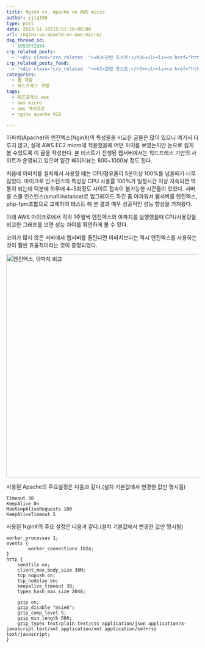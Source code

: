 ```yaml
---
title: NginX vs. Apache on AWS micro
author: yjiq150
type: post
date: 2013-11-10T15:51:56+00:00
url: /nginx-vs-apache-on-aws-micro/
dsq_thread_id:
  - 1953572854
crp_related_posts:
  - '<div class="crp_related  "><h3>관련 포스트:</h3><ul><li><a href="https://www.letmecompile.com/api-auth-jwt-jwk-explained/"     class="post-800"><span class="crp_title">API 서버 인증을 위한 JWT와 JWK 이해하기</span></a></li><li><a href="https://www.letmecompile.com/ec2-snapshot-%ec%a3%bc%ea%b8%b0%ec%a0%81%ec%9c%bc%eb%a1%9c-%eb%b0%b1%ec%97%85%ed%95%98%ea%b8%b0/"     class="post-830"><span class="crp_title">EC2 Snapshot 주기적으로 백업하기</span></a></li><li><a href="https://www.letmecompile.com/eb-ec2-instance-graceful-shutdown/"     class="post-824"><span class="crp_title">Elastic Beanstalk 및 EC2 인스턴스 Graceful shutdown 설정</span></a></li><li><a href="https://www.letmecompile.com/mac-app-recommendation-for-developer/"     class="post-836"><span class="crp_title">개발자를 위한 필수 맥 앱(Mac App) 10선</span></a></li><li><a href="https://www.letmecompile.com/shotcut-linux-server-video-generation/"     class="post-753"><span class="crp_title">Shotcut을 이용하여 리눅스 서버에서 템플릿 기반의 동영상 만들기</span></a></li></ul><div class="crp_clear"></div></div>'
crp_related_posts_feed:
  - '<div class="crp_related  "><h3>관련 포스트:</h3><ul><li><a href="https://www.letmecompile.com/api-auth-jwt-jwk-explained/"     class="post-800"><span class="crp_title">API 서버 인증을 위한 JWT와 JWK 이해하기</span></a></li><li><a href="https://www.letmecompile.com/ec2-snapshot-%ec%a3%bc%ea%b8%b0%ec%a0%81%ec%9c%bc%eb%a1%9c-%eb%b0%b1%ec%97%85%ed%95%98%ea%b8%b0/"     class="post-830"><span class="crp_title">EC2 Snapshot 주기적으로 백업하기</span></a></li><li><a href="https://www.letmecompile.com/eb-ec2-instance-graceful-shutdown/"     class="post-824"><span class="crp_title">Elastic Beanstalk 및 EC2 인스턴스 Graceful shutdown 설정</span></a></li><li><a href="https://www.letmecompile.com/mac-app-recommendation-for-developer/"     class="post-836"><span class="crp_title">개발자를 위한 필수 맥 앱(Mac App) 10선</span></a></li><li><a href="https://www.letmecompile.com/shotcut-linux-server-video-generation/"     class="post-753"><span class="crp_title">Shotcut을 이용하여 리눅스 서버에서 템플릿 기반의 동영상 만들기</span></a></li></ul><div class="crp_clear"></div></div>'
categories:
  - 웹 개발
  - 워드프레스 개발
tags:
  - 워드프레스 aws
  - aws micro
  - aws 마이크로
  - nginx apache 비교

---
```

아파치(Apache)와 엔진엑스(NginX)의 특성들을 비교한 글들은 많이 있으니 여기서 다루지 않고, 실제 AWS EC2 micro에 적용했을때 어떤 차이를 보였는지만 눈으로 쉽게 볼 수있도록 이 글을 작성한다. 본 테스트가 진행된 웹서버에서는 워드프레스 기반의 사이트가 운영되고 있으며 일간 페이지뷰는 800~1000뷰 정도 된다.

처음에 아파치를 설치해서 사용할 떄는 CPU점유율이 5분이상 100%를 넘을때가 너무 많았다. 마이크로 인스턴스의 특성상 CPU 사용률 100%가 일정시간 이상 지속되면 먹통이 되는데 덕분에 하루에 4~5회정도 사이트 접속이 불가능한 시간들이 있었다. 서버를 스몰 인스턴스(small instance)로 업그레이드 하긴 좀 아까워서 웹서버를 엔진엑스, php-fpm조합으로 교체하여 테스트 해 본 결과 매우 성공적인 성능 향상을 가져왔다.

아래 AWS 마이크로에서 각각 1주일씩 엔진엑스와 아파치를 실행했을때 CPU사용량을 비교한 그래프를 보면 성능 차이를 확연하게 볼 수 있다.

코어가 많지 않은 서버에서 웹서버를 돌린다면 아파치보다는 역시 엔진엑스를 사용하는 것이 훨씬 효율적이라는 것이 증명되었다.

[<img loading="lazy" width="1011" height="585" src="/uploads/2013/11/EC2_Management_Console.png" alt="엔진엑스, 아파치 비교"  class="alignnone size-full wp-image-237" />][1]

사용된 Apache의 주요설정은 다음과 같다.(설치 기본값에서 변경한 값만 명시됨)

    Timeout 30
    KeepAlive On
    MaxKeepAliveRequests 100
    KeepAliveTimeout 5
    

사용된 NginX의 주요 설정은 다음과 같다.(설치 기본값에서 변경한 값만 명시됨)

    worker_processes 1;
    events {
            worker_connections 1024;
    }
    http {
        sendfile on;
        client_max_body_size 30M;
        tcp_nopush on;
        tcp_nodelay on;
        keepalive_timeout 30;
        types_hash_max_size 2048;
    
        gzip on;
        gzip_disable "msie6";
        gzip_comp_level 5;
        gzip_min_length 500;
        gzip_types text/plain text/css application/json application/x-javascript text/xml application/xml application/xml+rss text/javascript;
    }

 [1]: /uploads/2013/11/EC2_Management_Console.png